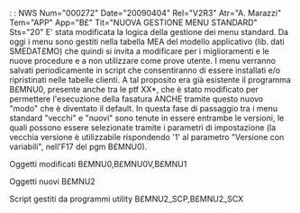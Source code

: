  :  : NWS Num="000272" Date="20090404" Rel="V2R3" Atr="A. Marazzi" Tem="APP" App="B£" Tit="NUOVA GESTIONE MENU STANDARD" Sts="20"
E' stata modificata la logica della gestione dei menu standard.
Da oggi i menu sono gestiti nella tabella MEA del modello applicativo (lib. dati SMEDAT£MO) che quindi si invita a modificare per i miglioramenti e le nuove procedure e a non utilizzare come prove utente.
I menu verranno salvati periodicamente in script che consentiranno di essere installati e/o ripristinati nelle tabelle clienti.
A tal proposito era già esistente il programma B£MNU0, presente anche tra le ptf XX\*, che è stato modificato per permettere l'esecuzione della fasatura ANCHE tramite questo nuovo "modo" che è diventato il default.
In questa fase di passaggio tra i menu standard "vecchi" e "nuovi" sono tenute in essere entrambe le versioni, le quali possono essere selezionate tramite i parametri di impostazione (la vecchia versione è utilizzabile rispondendo '1' al parametro "Versione con variabili", nell'F17 del pgm B£MNU0).

Oggetti modificati
B£MNU0,B£MNU0V,B£MNU1

Oggetti nuovi
B£MNU2

Script gestiti da programmi utility
B£MNU2_SCP,B£MNU2_SCX
